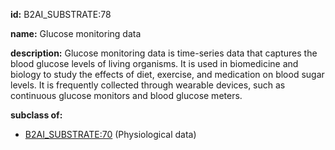 **id:** B2AI_SUBSTRATE:78

**name:** Glucose monitoring data

**description:** Glucose monitoring data is time-series data that captures the blood glucose levels of living organisms. It is used in biomedicine and biology to study the effects of diet, exercise, and medication on blood sugar levels. It is frequently collected through wearable devices, such as continuous glucose monitors and blood glucose meters.

**subclass of:**

- [B2AI_SUBSTRATE:70](../substrates/physiological-data.markdown) (Physiological data)
